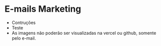 # E-mails Marketing

- Contruções
- Teste
- As imagens não poderão ser visualizadas na vercel ou github, somente pelo e-mail.
